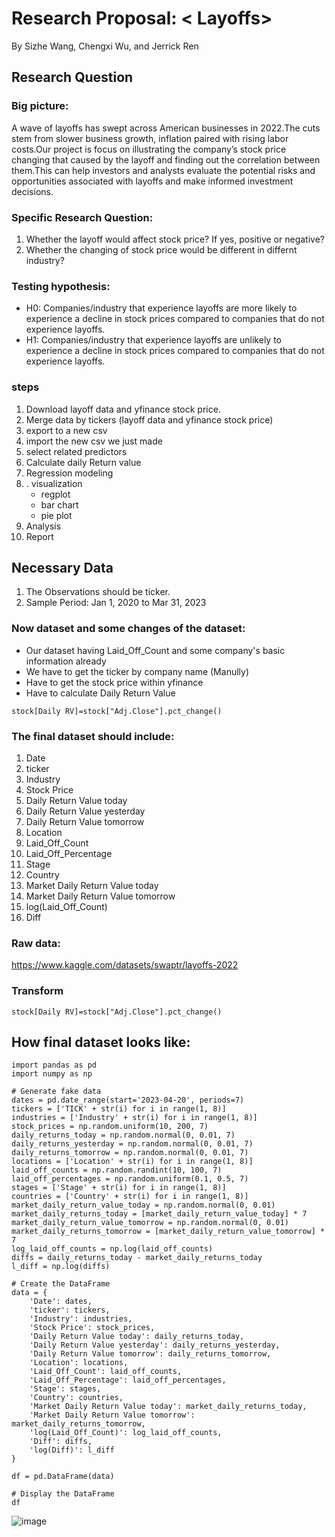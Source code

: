 # Research Proposal: < Layoffs>
By Sizhe Wang, Chengxi Wu, and Jerrick Ren
## Research Question
### Big picture:
A wave of layoffs has swept across American businesses in 2022.The cuts stem from slower business growth, inflation paired with rising labor costs.Our project is focus on illustrating the company’s stock price changing that caused by the layoff and  finding out the correlation between them.This can help investors and analysts evaluate the potential risks and opportunities associated with layoffs and make informed investment decisions.

### Specific Research Question:
1. Whether the layoff would affect stock price? If yes, positive or negative?
2. Whether the changing of stock price would be different in differnt industry?
### Testing hypothesis:
- H0: Companies/industry that experience layoffs are more likely to experience a decline in stock prices compared to companies that do not experience layoffs.
- H1: Companies/industry that experience layoffs are unlikely to experience a decline in stock prices compared to companies that do not experience layoffs.

### steps 
1. Download layoff data and yfinance stock price.
2. Merge data by tickers (layoff data and yfinance stock price)
3. export to a new csv
4. import the new csv we just made
5. select related predictors
6. Calculate daily Return value
7. Regression modeling
8. . visualization
    - regplot
    - bar chart
    - pie plot
9. Analysis
10. Report

## Necessary Data
1. The Observations should be ticker.
2. Sample Period: Jan 1, 2020 to Mar 31, 2023

### Now dataset and some changes of the dataset:
- Our dataset having Laid_Off_Count and some company's basic information already
- We have to get the ticker by company name (Manully)
- Have to get the stock price within yfinance
- Have to calculate Daily Return Value
```
stock[Daily RV]=stock["Adj.Close"].pct_change()
```

### The final dataset should include:
1. Date
2. ticker
3. Industry
4. Stock Price
5. Daily Return Value today 
6. Daily Return Value yesterday
7. Daily Return Value tomorrow
8. Location
9. Laid_Off_Count
10. Laid_Off_Percentage
11. Stage
12. Country
13. Market Daily Return Value today 
14. Market Daily Return Value tomorrow
15. log(Laid_Off_Count)
16. Diff

### Raw data: 
https://www.kaggle.com/datasets/swaptr/layoffs-2022
### Transform
```
stock[Daily RV]=stock["Adj.Close"].pct_change()
```

## How final dataset looks like:
```
import pandas as pd
import numpy as np

# Generate fake data
dates = pd.date_range(start='2023-04-20', periods=7)
tickers = ['TICK' + str(i) for i in range(1, 8)]
industries = ['Industry' + str(i) for i in range(1, 8)]
stock_prices = np.random.uniform(10, 200, 7)
daily_returns_today = np.random.normal(0, 0.01, 7)
daily_returns_yesterday = np.random.normal(0, 0.01, 7)
daily_returns_tomorrow = np.random.normal(0, 0.01, 7)
locations = ['Location' + str(i) for i in range(1, 8)]
laid_off_counts = np.random.randint(10, 100, 7)
laid_off_percentages = np.random.uniform(0.1, 0.5, 7)
stages = ['Stage' + str(i) for i in range(1, 8)]
countries = ['Country' + str(i) for i in range(1, 8)]
market_daily_return_value_today = np.random.normal(0, 0.01)
market_daily_returns_today = [market_daily_return_value_today] * 7
market_daily_return_value_tomorrow = np.random.normal(0, 0.01)
market_daily_returns_tomorrow = [market_daily_return_value_tomorrow] * 7
log_laid_off_counts = np.log(laid_off_counts)
diffs = daily_returns_today - market_daily_returns_today
l_diff = np.log(diffs)

# Create the DataFrame
data = {
    'Date': dates,
    'ticker': tickers,
    'Industry': industries,
    'Stock Price': stock_prices,
    'Daily Return Value today': daily_returns_today,
    'Daily Return Value yesterday': daily_returns_yesterday,
    'Daily Return Value tomorrow': daily_returns_tomorrow,
    'Location': locations,
    'Laid_Off_Count': laid_off_counts,
    'Laid_Off_Percentage': laid_off_percentages,
    'Stage': stages,
    'Country': countries,
    'Market Daily Return Value today': market_daily_returns_today,
    'Market Daily Return Value tomorrow': market_daily_returns_tomorrow,
    'log(Laid_Off_Count)': log_laid_off_counts,
    'Diff': diffs,
    'log(Diff)': l_diff
}

df = pd.DataFrame(data)

# Display the DataFrame
df

```

![image](https://user-images.githubusercontent.com/112133489/235004747-0e3b8bd6-47b9-4710-b455-5872401f32dc.png)


